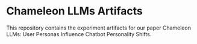 # Chameleon LLMs Artifacts

This repository contains the experiment artifacts for our paper Chameleon LLMs: User Personas Influence Chatbot Personality Shifts.
